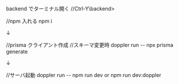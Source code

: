 backend でターミナル開く
//Ctrl-Y\backend>

//npm 入れる
npm i

↓

//prisma クライアント作成
//スキーマ変更時
doppler run -- npx prisma generate

↓

//サーバ起動
doppler run -- npm run dev
or
npm run dev:doppler
